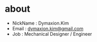 # about

* NickName : Dymaxion.Kim
* Email : dymaxion.kim@gmail.com
* Job : Mechanical Designer / Engineer

